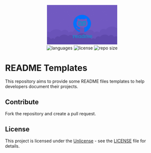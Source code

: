 <div align="center">
  <img src="readme.png" width="230px" />
</div>

<div align="center">
  <img src="https://img.shields.io/github/languages/count/leandro-santi/readme-templates?color=%234169E1&style=flat-square" alt="languages" />
  <img src="https://img.shields.io/github/license/leandro-santi/readme-templates?color=%234169E1&style=flat-square" alt="license" />
  <img src="https://img.shields.io/github/repo-size/leandro-santi/readme-templates?color=%234169E1&style=flat-square" alt="repo size" />
</div>

# README Templates

This repository aims to provide some README files templates to help developers document their projects.

## Contribute

Fork the repository and create a pull request.

## License

This project is licensed under the [Unlicense](https://unlicense.org/) - see the [LICENSE](LICENSE) file for details.
